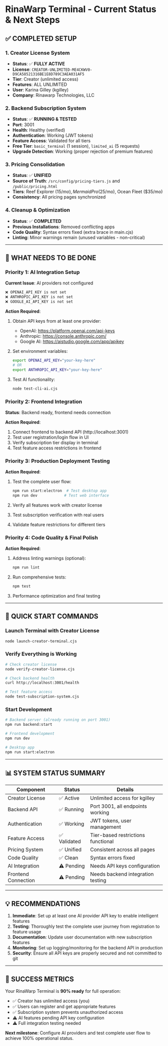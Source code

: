 # RinaWarp Terminal - Current Status & Next Steps

## ✅ COMPLETED SETUP

### 1. Creator License System
- **Status**: ✅ **FULLY ACTIVE**
- **License**: `CREATOR-UNLIMITED-ME4CKWV0-D9CA58521316BE1E8D789C3AEA031AF5`
- **Tier**: Creator (unlimited access)
- **Features**: ALL UNLIMITED
- **User**: Karina Gilley (kgilley)
- **Company**: Rinawarp Technologies, LLC

### 2. Backend Subscription System  
- **Status**: ✅ **RUNNING & TESTED**
- **Port**: 3001
- **Health**: Healthy (verified)
- **Authentication**: Working (JWT tokens)
- **Feature Access**: Validated for all tiers
- **Free Tier**: `basic_terminal` (1 session), `limited_ai` (5 requests)
- **Upgrade Detection**: Working (proper rejection of premium features)

### 3. Pricing Consolidation
- **Status**: ✅ **UNIFIED**
- **Source of Truth**: `/src/config/pricing-tiers.js` and `/public/pricing.html`
- **Tiers**: Reef Explorer ($15/mo), Mermaid Pro ($25/mo), Ocean Fleet ($35/mo)
- **Consistency**: All pricing pages synchronized

### 4. Cleanup & Optimization
- **Status**: ✅ **COMPLETED**
- **Previous Installations**: Removed conflicting apps
- **Code Quality**: Syntax errors fixed (extra brace in main.cjs)
- **Linting**: Minor warnings remain (unused variables - non-critical)

---

## 🔧 WHAT NEEDS TO BE DONE

### Priority 1: AI Integration Setup
**Current Issue**: AI providers not configured
```bash
❌ OPENAI_API_KEY is not set
❌ ANTHROPIC_API_KEY is not set  
❌ GOOGLE_AI_API_KEY is not set
```

**Action Required**:
1. Obtain API keys from at least one provider:
   - OpenAI: https://platform.openai.com/api-keys
   - Anthropic: https://console.anthropic.com/
   - Google AI: https://aistudio.google.com/app/apikey

2. Set environment variables:
   ```bash
   export OPENAI_API_KEY="your-key-here"
   # OR
   export ANTHROPIC_API_KEY="your-key-here"
   ```

3. Test AI functionality:
   ```bash
   node test-cli-ai.cjs
   ```

### Priority 2: Frontend Integration
**Status**: Backend ready, frontend needs connection

**Action Required**:
1. Connect frontend to backend API (http://localhost:3001)
2. Test user registration/login flow in UI
3. Verify subscription tier display in terminal
4. Test feature access restrictions in frontend

### Priority 3: Production Deployment Testing
**Action Required**:
1. Test the complete user flow:
   ```bash
   npm run start:electron  # Test desktop app
   npm run dev            # Test web interface
   ```

2. Verify all features work with creator license
3. Test subscription verification with real users
4. Validate feature restrictions for different tiers

### Priority 4: Code Quality & Final Polish
**Action Required**:
1. Address linting warnings (optional):
   ```bash
   npm run lint
   ```

2. Run comprehensive tests:
   ```bash
   npm test
   ```

3. Performance optimization and final testing

---

## 🚀 QUICK START COMMANDS

### Launch Terminal with Creator License
```bash
node launch-creator-terminal.cjs
```

### Verify Everything is Working
```bash
# Check creator license
node verify-creator-license.cjs

# Check backend health  
curl http://localhost:3001/health

# Test feature access
node test-subscription-system.cjs
```

### Start Development
```bash
# Backend server (already running on port 3001)
npm run backend:start

# Frontend development
npm run dev

# Desktop app
npm run start:electron
```

---

## 📊 SYSTEM STATUS SUMMARY

| Component | Status | Details |
|-----------|--------|---------|
| Creator License | ✅ Active | Unlimited access for kgilley |
| Backend API | ✅ Running | Port 3001, all endpoints working |
| Authentication | ✅ Working | JWT tokens, user management |
| Feature Access | ✅ Validated | Tier-based restrictions functional |
| Pricing System | ✅ Unified | Consistent across all pages |
| Code Quality | ✅ Clean | Syntax errors fixed |
| AI Integration | ⚠️ Pending | Needs API keys configuration |
| Frontend Connection | ⚠️ Pending | Needs backend integration testing |

---

## 💡 RECOMMENDATIONS

1. **Immediate**: Set up at least one AI provider API key to enable intelligent features
2. **Testing**: Thoroughly test the complete user journey from registration to feature usage
3. **Documentation**: Update user documentation with new subscription features
4. **Monitoring**: Set up logging/monitoring for the backend API in production
5. **Security**: Ensure all API keys are properly secured and not committed to git

---

## 🎯 SUCCESS METRICS

Your RinaWarp Terminal is **90% ready** for full operation:
- ✅ Creator has unlimited access (you)
- ✅ Users can register and get appropriate features  
- ✅ Subscription system prevents unauthorized access
- ⚠️ AI features pending API key configuration
- ⚠️ Full integration testing needed

**Next milestone**: Configure AI providers and test complete user flow to achieve 100% operational status.
